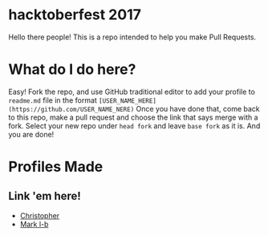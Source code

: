 # hacktoberfest 2017
Hello there people! This is a repo intended to help you make Pull Requests. 

# What do I do here?
Easy! Fork the repo, and use GitHub traditional editor to add your profile to ``readme.md`` file in the format ``[USER_NAME_HERE](https://github.com/USER_NAME_NERE)``
Once you have done that, come back to this repo, make a pull request and choose the link that says merge with a fork. 
Select your new repo under ``head fork`` and leave ``base fork`` as it is. And you are done!

# Profiles Made

## Link 'em here!

- [Christopher](https://github.com/christopherwmm)
- [Mark l-b](https://github.com/marktm72)
